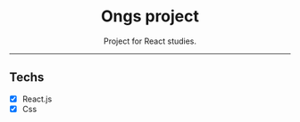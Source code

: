 <h1 align="center">
Ongs project
</h1>

<p align="center">Project for React studies.</p>

<hr>

## Techs

- [x] React.js
- [x] Css
